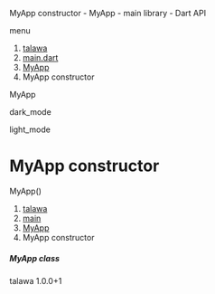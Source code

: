 




MyApp constructor - MyApp - main library - Dart API







menu

1. [talawa](../../index.html)
2. [main.dart](../../file-___home_harshil_Desktop_open-source_palisadoes_talawa_lib_main/)
3. [MyApp](../../file-___home_harshil_Desktop_open-source_palisadoes_talawa_lib_main/MyApp-class.html)
4. MyApp constructor

MyApp


dark\_mode

light\_mode




# MyApp constructor


MyApp()

 


1. [talawa](../../index.html)
2. [main](../../file-___home_harshil_Desktop_open-source_palisadoes_talawa_lib_main/)
3. [MyApp](../../file-___home_harshil_Desktop_open-source_palisadoes_talawa_lib_main/MyApp-class.html)
4. MyApp constructor

##### MyApp class





talawa
1.0.0+1






